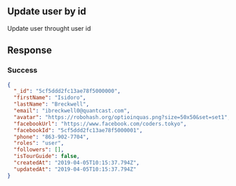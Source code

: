 ## Update user by id

Update user throught user id

## Response

### Success

```json
{
  "_id": "5cf5ddd2fc13ae78f5000000",
  "firstName": "Isidoro",
  "lastName": "Breckwell",
  "email": "ibreckwell0@quantcast.com",
  "avatar": "https://robohash.org/optioinquas.png?size=50x50&set=set1",
  "facebookUrl": "https://www.facebook.com/coders.tokyo",
  "facebookId": "5cf5ddd2fc13ae78f5000001",
  "phone": "863-902-7704",
  "roles": "user",
  "followers": [],
  "isTourGuide": false,
  "createdAt": "2019-04-05T10:15:37.794Z",
  "updatedAt": "2019-04-05T10:15:37.794Z"
}
```

